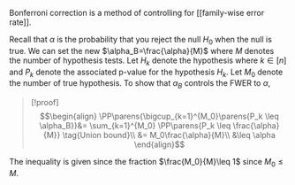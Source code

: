 Bonferroni correction is a method of controlling for [[family-wise error rate]].

Recall that $\alpha$ is the probability that you reject the null $H_0$ when the null is true. We can set the new $\alpha_B=\frac{\alpha}{M}$ where $M$ denotes the number of hypothesis tests. Let $H_k$ denote the hypothesis where $k\in[n]$ and $P_k$ denote the associated p-value for the hypothesis $H_k$. Let $M_0$ denote the number of true hypothesis. To show that $\alpha_B$ controls the FWER to $\alpha$, 

> [!proof]
> $$\begin{align}
> \PP\parens{\bigcup_{k=1}^{M_0}\parens{P_k \leq \alpha_B}}&= \sum_{k=1}^{M_0} \PP\parens{P_k \leq \frac{\alpha}{M}} \tag{Union bound}\\
> &= M_0\frac{\alpha}{M}\\
> &\leq \alpha
> \end{align}$$

The inequality is given since the fraction $\frac{M_0}{M}\leq 1$ since $M_0\leq M$. 